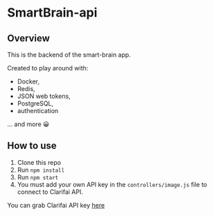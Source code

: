# SmartBrain-api

## Overview

This is the backend of the smart-brain app.

Created to play around with:

- Docker,
- Redis,
- JSON web tokens,
- PostgreSQL,
- authentication

... and more 😀

## How to use

1. Clone this repo
2. Run `npm install`
3. Run `npm start`
4. You must add your own API key in the `controllers/image.js` file to connect to Clarifai API.

You can grab Clarifai API key [here](https://www.clarifai.com/)
